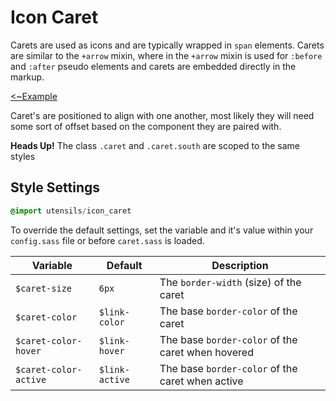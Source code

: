 # Icon Caret
Carets are used as icons and are typically wrapped in `span` elements.
Carets are similar to the `+arrow` mixin, where in the `+arrow` mixin is
used for `:before` and `:after` pseudo elements and carets are embedded
directly in the markup.

[<~Example](markup/caret.html.haml)

Caret's are positioned to align with one another, most likely they will
need some sort of offset based on the component they are paired with.

**Heads Up!** The class `.caret` and `.caret.south` are scoped to the
same styles


## Style Settings
```sass
@import utensils/icon_caret
```

To override the default settings, set the variable and it's value
within your `config.sass` file or before `caret.sass` is loaded.

Variable              | Default        | Description
--------------------- | -------------  | -------------------------------------------
`$caret-size`         | `6px`          | The `border-width` (size) of the caret
`$caret-color`        | `$link-color`  | The base `border-color` of the caret
`$caret-color-hover`  | `$link-hover`  | The base `border-color` of the caret when hovered
`$caret-color-active` | `$link-active` | The base `border-color` of the caret when active

